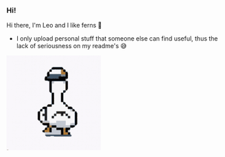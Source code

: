 ### Hi!

Hi there, I'm Leo and I like ferns 🌿

- I only upload personal stuff that someone else can find useful, thus the lack of seriousness on my readme's 😅

![goose](https://github.com/ImxTreme21/ImxTreme21/blob/main/duck-dancing-duck-3085728714.gif)

<!--
**ImxTreme21/ImxTreme21** is a ✨ _special_ ✨ repository because its `README.md` (this file) appears on your GitHub profile.

Here are some ideas to get you started:

- 🔭 I’m currently working on ...
- 🌱 I’m currently learning ...
- 👯 I’m looking to collaborate on ...
- 🤔 I’m looking for help with ...
- 💬 Ask me about ...
- 📫 How to reach me: ...
- 😄 Pronouns: ...
- ⚡ Fun fact: ...
-->
